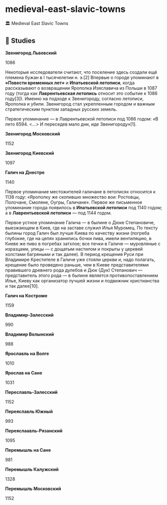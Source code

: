 # medieval-east-slavic-towns
🏛 Medieval East Slavic Towns


## 🔬 Studies

**Звенигород Львовский**

1086

Некоторые исследователи считают, что поселение здесь создали ещё племена бужан в І тысячелетии н. э.[2] Впервые о городе упоминают в **«Повести временных лет»** и **Ипатьевской летописи**, когда рассказывают о возвращении Ярополка Изяславича из Польши в 1087 году (тогда как **Лаврентьевская летопись** относит это событие к 1086 году[3]). Именно на подходе к Звенигороду, согласно летописи, Ярополка и убили. Звенигород стал укрепленным городом и важным стратегическим пунктом западных русских земель. 

Первое упоминание — в Лаврентьевской летописи под 1086 годом:
«В лето 6594. <…> И переседев мало дни, иде Звенигороду»[1]. 


**Звенигород Московский**

1152




**Звенигород Киевский**

1097




**Галич на Днестре**

1140

Первое упоминание местожителей галичане в летописях относится к 1138 году: «Ярополку же скопившю множество вои: Ростовцы, Полочане, Смоляне, Оугры, Галичане». Первое же письменное упоминание города появилось в **Ипатьевской летописи** под 1140 годом; а в **Лаврентьевской летописи** — под 1144 годом.

Первое устное упоминание Галича — в былине о Дюке Степановиче, выезжающем в Киев, где на заставе служил Илья Муромец. По тексту былины город Галич был лучше Киева по качеству жизни (погреба глубокие, где на цепях хранились бочки пива, имели вентиляцию, в Киеве же пиво в погребах затхлое; все печки в Галиче — муровляные с изразцами, улицы — с дощатым настилом и покрыты у церквей холстами багряными и так далее). В период крещения Руси при Владимире Крестителе в Галиче уже стояли церкви и, надо полагать, крещение было проведено раньше, чем в Киеве представителями правившего древнего рода дулебов и Дюк (Дук) Степанович — представитель этого рода — в былине является противопоставлением Илье, Киеву как организатор лучшей жизни и подвижник христианства и так далее[10]. 




**Галич на Костроме**

1159





**Владимир-Залесский**

990





**Владимир Волынский**

988





**Ярославль на Волге**

1010




**Ярослав на Сане**

1031




**Переславль-Залесский**

1152




**Переяславль Южный**

993


**Переяслаавль-Рязанский**

1095



**Перемышль на Сане**

981


**Перемышль Калужский**

1328


**Перемышль Московский**

1152




    
    
    
    
    
    

